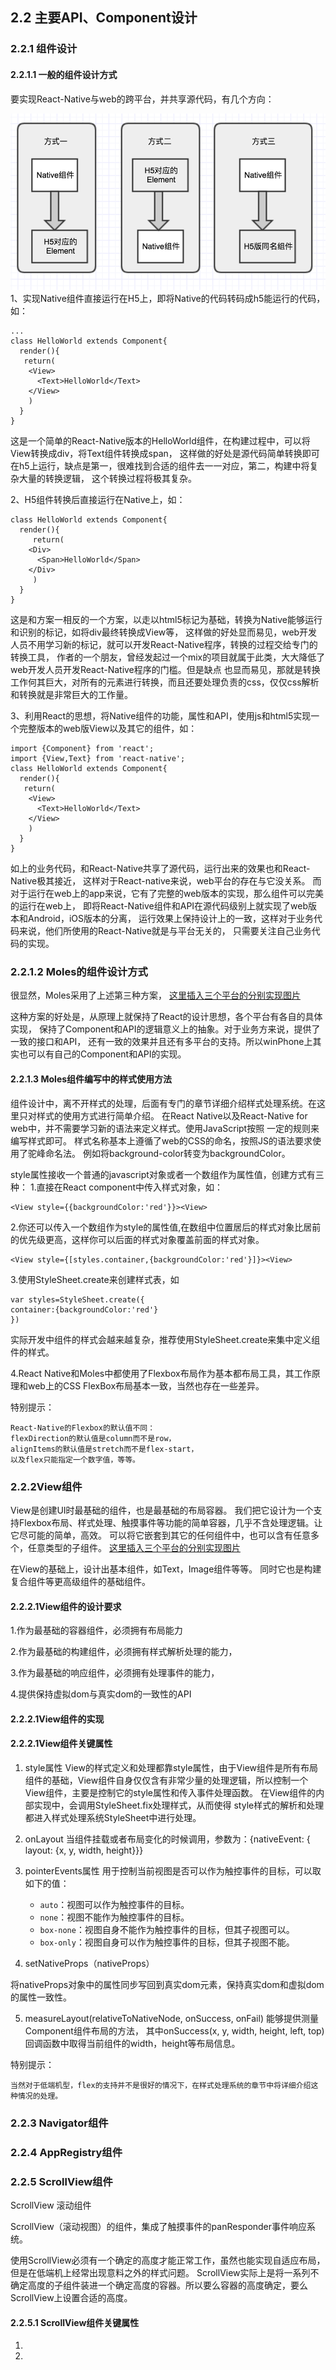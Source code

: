
## 2.2 主要API、Component设计
### 2.2.1 组件设计
#### 2.2.1.1 一般的组件设计方式
要实现React-Native与web的跨平台，并共享源代码，有几个方向：

![](https://github.com/rn4web/book/blob/master/chapter2/img/2.2_react_web_third_style.png)
1、实现Native组件直接运行在H5上，即将Native的代码转码成h5能运行的代码，如：

```
...
class HelloWorld extends Component{
  render(){
   return(
    <View>
      <Text>HelloWorld</Text>
    </View>
    )
  }
}

```
这是一个简单的React-Native版本的HelloWorld组件，在构建过程中，可以将View转换成div，将Text组件转换成span，
这样做的好处是源代码简单转换即可在h5上运行，缺点是第一，很难找到合适的组件去一一对应，第二，构建中将复杂大量的转换逻辑，
这个转换过程将极其复杂。

2、H5组件转换后直接运行在Native上，如：

```
class HelloWorld extends Component{
  render(){
     return(
    <Div>
      <Span>HelloWorld</Span>
    </Div>
     )
  }
}
```
这是和方案一相反的一个方案，以走以html5标记为基础，转换为Native能够运行和识别的标记，如将div最终转换成View等，
这样做的好处显而易见，web开发人员不用学习新的标记，就可以开发React-Native程序，转换的过程交给专门的转换工具，
作者的一个朋友，曾经发起过一个mix的项目就属于此类，大大降低了web开发人员开发React-Native程序的门槛。但是缺点
也显而易见，那就是转换工作何其巨大，对所有的元素进行转换，而且还要处理负责的css，仅仅css解析和转换就是非常巨大的工作量。


3、利用React的思想，将Native组件的功能，属性和API，使用js和html5实现一个完整版本的web版View以及其它的组件，如：

```
import {Component} from 'react';
import {View,Text} from 'react-native';
class HelloWorld extends Component{
  render(){
   return(
    <View>
      <Text>HelloWorld</Text>
    </View>
    )
  }
}

```
如上的业务代码，和React-Native共享了源代码，运行出来的效果也和React-Native极其接近，
这样对于React-native来说，web平台的存在与它没关系。
而对于运行在web上的app来说，它有了完整的web版本的实现，那么组件可以完美的运行在web上，
即将React-Native组件和API在源代码级别上就实现了web版本和Android，iOS版本的分离，
运行效果上保持设计上的一致，这样对于业务代码来说，他们所使用的React-Native就是与平台无关的，
只需要关注自己业务代码的实现。

### 2.2.1.2 Moles的组件设计方式
很显然，Moles采用了上述第三种方案，
[这里插入三个平台的分别实现图片]()

这种方案的好处是，从原理上就保持了React的设计思想，各个平台有各自的具体实现，
保持了Component和API的逻辑意义上的抽象。对于业务方来说，提供了一致的接口和API，
还有一致的效果并且还有多平台的支持。所以winPhone上其实也可以有自己的Component和API的实现。


#### 2.2.1.3 Moles组件编写中的样式使用方法
组件设计中，离不开样式的处理，后面有专门的章节详细介绍样式处理系统。在这里只对样式的使用方式进行简单介绍。
在React Native以及React-Native for web中，并不需要学习新的语法来定义样式。使用JavaScript按照
一定的规则来编写样式即可。
样式名称基本上遵循了web的CSS的命名，按照JS的语法要求使用了驼峰命名法。
例如将background-color转变为backgroundColor。

style属性接收一个普通的javascript对象或者一个数组作为属性值，创建方式有三种：
1.直接在React component中传入样式对象，如：
```
<View style={{backgroundColor:'red'}}><View>
```

2.你还可以传入一个数组作为style的属性值,在数组中位置居后的样式对象比居前的优先级更高，这样你可以后面的样式对象覆盖前面的样式对象。
```
<View style={[styles.container,{backgroundColor:'red'}]}><View>
```

3.使用StyleSheet.create来创建样式表，如
```
var styles=StyleSheet.create({
container:{backgroundColor:'red'}
})
```
实际开发中组件的样式会越来越复杂，推荐使用StyleSheet.create来集中定义组件的样式。

4.React Native和Moles中都使用了Flexbox布局作为基本都布局工具，其工作原理和web上的CSS FlexBox布局基本一致，当然也存在一些差异。

特别提示：
``` 
React-Native的Flexbox的默认值不同：
flexDirection的默认值是column而不是row，
alignItems的默认值是stretch而不是flex-start，
以及flex只能指定一个数字值，等等。
```

### 2.2.2View组件

View是创建UI时最基础的组件，也是最基础的布局容器。
我们把它设计为一个支持Flexbox布局、样式处理、触摸事件等功能的简单容器，几乎不含处理逻辑。让它尽可能的简单，高效。
可以将它嵌套到其它的任何组件中，也可以含有任意多个，任意类型的子组件。
[这里插入三个平台的分别实现图片]()

在View的基础上，设计出基本组件，如Text，Image组件等等。
同时它也是构建复合组件等更高级组件的基础组件。

#### 2.2.2.1View组件的设计要求
1.作为最基础的容器组件，必须拥有布局能力

2.作为最基础的构建组件，必须拥有样式解析处理的能力，

3.作为最基础的响应组件，必须拥有处理事件的能力，

4.提供保持虚拟dom与真实dom的一致性的API

#### 2.2.2.1View组件的实现



#### 2.2.2.1View组件关键属性
1. style属性
View的样式定义和处理都靠style属性，由于View组件是所有布局组件的基础，View组件自身仅仅含有非常少量的处理逻辑，所以控制一个
View组件，主要是控制它的style属性和传入事件处理函数。
在View组件的内部实现中，会调用StyleSheet.fix处理样式，从而使得
style样式的解析和处理都进入样式处理系统StyleSheet中进行处理。


2. onLayout
当组件挂载或者布局变化的时候调用，参数为：{nativeEvent: { layout: {x, y, width, height}}}


3. pointerEvents属性
用于控制当前视图是否可以作为触控事件的目标，可以取如下的值：
    * `auto`：视图可以作为触控事件的目标。
    * `none`：视图不能作为触控事件的目标。
    * `box-none`：视图自身不能作为触控事件的目标，但其子视图可以。
    * `box-only`：视图自身可以作为触控事件的目标，但其子视图不能。

4. setNativeProps（nativeProps）

将nativeProps对象中的属性同步写回到真实dom元素，保持真实dom和虚拟dom的属性一致性。

5. measureLayout(relativeToNativeNode, onSuccess, onFail)
能够提供测量Component组件布局的方法，
其中onSuccess(x, y, width, height, left, top)回调函数中取得当前组件的width，height等布局信息。


特别提示：
```
当然对于低端机型，flex的支持并不是很好的情况下，在样式处理系统的章节中将详细介绍这种情况的处理。

```

### 2.2.3 Navigator组件


### 2.2.4 AppRegistry组件

### 2.2.5 ScrollView组件

ScrollView 滚动组件

ScrollView（滚动视图）的组件，集成了触摸事件的panResponder事件响应系统。

使用ScrollView必须有一个确定的高度才能正常工作，虽然也能实现自适应布局，但是在低端机上经常出现意料之外的样式问题。
ScrollView实际上是将一系列不确定高度的子组件装进一个确定高度的容器。所以要么容器的高度确定，要么ScrollView上设置合适的高度。


#### 2.2.5.1 ScrollView组件关键属性
1. 

2.